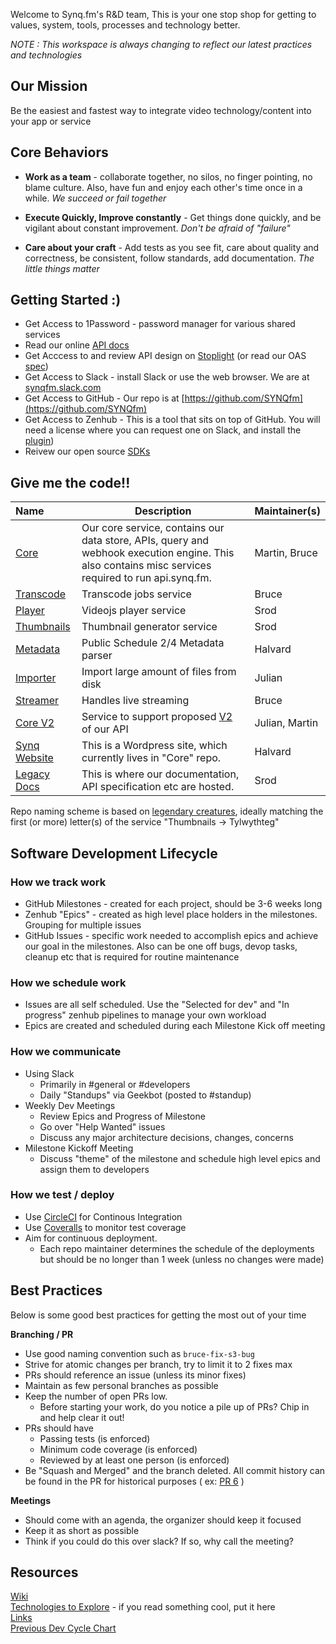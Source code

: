 Welcome to Synq.fm's R&D team, This is your one stop shop for getting to values, system, tools, processes and technology better.

*NOTE : This workspace is always changing to reflect our latest practices and technologies*

## Our Mission

Be the easiest and fastest way to integrate video technology/content into your app or service

## Core Behaviors

 * __Work as a team__ - collaborate together, no silos, no finger pointing, no blame culture.  Also, have fun and enjoy each other's time once in a while.  *We succeed or fail together*
 
 * __Execute Quickly, Improve constantly__ - Get things done quickly, and be vigilant about constant improvement.  *Don't be afraid of "failure"*

 * __Care about your craft__ - Add tests as you see fit, care about quality and correctness, be consistent, follow standards, add documentation.  *The little things matter*

## Getting Started :)

* Get Access to 1Password - password manager for various shared services
* Read our online [API docs](api.synq.fm/docs)
* Get Acccess to and review API design on [Stoplight](https://app.stoplight.io/) (or read our OAS [spec](https://github.com/SYNQfm/spec-documentation/tree/master/obaku-specification))
* Get Access to Slack - install Slack or use the web browser.  We are at [synqfm.slack.com](https://synqfm.slack.com)
* Get Access to GitHub - Our repo is at [https://github.com/SYNQfm](https://github.com/SYNQfm)
* Get Access to Zenhub - This is a tool that sits on top of GitHub.   You will need a license where you can request one on Slack, and install the [plugin](https://chrome.google.com/webstore/detail/zenhub-for-github/ogcgkffhplmphkaahpmffcafajaocjbd?hl=en-US))
* Reivew our open source [SDKs](https://github.com/SYNQfm?utf8=%E2%9C%93&q=SYNQ%20sdk&type=&language=)

## Give me the code!!

 Name                                                         | Description  |  Maintainer(s)
 :----------------------------------------------------------- | ------------ | --------------
 [Core](https://github.com/SYNQfm/obaku)                      | Our core service, contains our data store, APIs, query and webhook execution engine.  This also contains misc services required to run api.synq.fm. |  Martin, Bruce
 [Transcode](https://github.com/SYNQfm/hydra)                 | Transcode jobs service | Bruce
 [Player](https://github.com/SYNQfm/ballivian)                | Videojs player service | Srod
 [Thumbnails](https://github.com/SYNQfm/tylwythteg)           | Thumbnail generator service | Srod
 [Metadata](https://github.com/SYNQfm/monopod)                | Public Schedule 2/4 Metadata parser | Halvard
 [Importer](https://github.com/SYNQfm/importer)               | Import large amount of files from disk | Julian
 [Streamer](https://github.com/SYNQfm/streamer)               | Handles live streaming | Bruce
 [Core V2](https://github.com/SYNQfm/aerico)                  | Service to support proposed [V2](https://github.com/SYNQfm/obaku/wiki/Design:-Video-object-design-(present-&-future)) of our API | Julian, Martin
 [Synq Website](https://github.com/SYNQfm/obaku/wordpress)    | This is a Wordpress site, which currently lives in "Core" repo. | Halvard
 [Legacy Docs](https://github.com/SYNQfm/synq-web-assets.git) | This is where our documentation, API specification etc are hosted. | Srod

Repo naming scheme is based on [legendary creatures](https://en.wikipedia.org/wiki/Lists_of_legendary_creatures), ideally matching the first (or more) letter(s) of the service "Thumbnails -> Tylwythteg"
 
## Software Development Lifecycle

### How we track work

* GitHub Milestones - created for each project, should be 3-6 weeks long
* Zenhub "Epics" - created as high level place holders in the milestones.  Grouping for multiple issues
* GitHub Issues - specific work needed to accomplish epics and achieve our goal in the milestones.  Also can be one off bugs, devop tasks, cleanup etc that is required for routine maintenance

### How we schedule work

* Issues are all self scheduled.  Use the "Selected for dev" and "In progress" zenhub pipelines to manage your own workload
* Epics are created and scheduled during each Milestone Kick off meeting

### How we communicate

* Using Slack
  * Primarily in #general or #developers
  * Daily "Standups" via Geekbot (posted to #standup)
* Weekly Dev Meetings
  * Review Epics and Progress of Milestone
  * Go over "Help Wanted" issues
  * Discuss any major architecture decisions, changes, concerns
* Milestone Kickoff Meeting
  * Discuss "theme" of the milestone and schedule high level epics and assign them to developers

### How we test / deploy

* Use [CircleCI](https://circleci.com/dashboard) for Continous Integration
* Use [Coveralls](https://coveralls.io/) to monitor test coverage
* Aim for continuous deployment.
  * Each repo maintainer determines the schedule of the deployments but should be no longer than 1 week (unless no changes were made)

## Best Practices

Below is some good best practices for getting the most out of your time

__Branching / PR__

* Use good naming convention such as `bruce-fix-s3-bug`
* Strive for atomic changes per branch, try to limit it to 2 fixes max
* PRs should reference an issue (unless its minor fixes)
* Maintain as few personal branches as possible
* Keep the number of open PRs low.
  * Before starting your work, do you notice a pile up of PRs?  Chip in and help clear it out!
* PRs should have
  * Passing tests (is enforced)
  * Minimum code coverage (is enforced)
  * Reviewed by at least one person (is enforced)
*  Be "Squash and Merged" and the branch deleted.  All commit history can be found in the PR for historical purposes ( ex: [PR 6](https://github.com/SYNQfm/obaku/pull/6) )

__Meetings__

* Should come with an agenda, the organizer should keep it focused
* Keep it as short as possible
* Think if you could do this over slack?  If so, why call the meeting?

## Resources

[Wiki](https://github.com/SYNQfm/getting-started/wiki)    
[Technologies to Explore](https://github.com/SYNQfm/getting-started/wiki/Technologies-to-Explore) - if you read something cool, put it here   
[Links](links.md)    
[Previous Dev Cycle Chart](dev_cycle.png)
